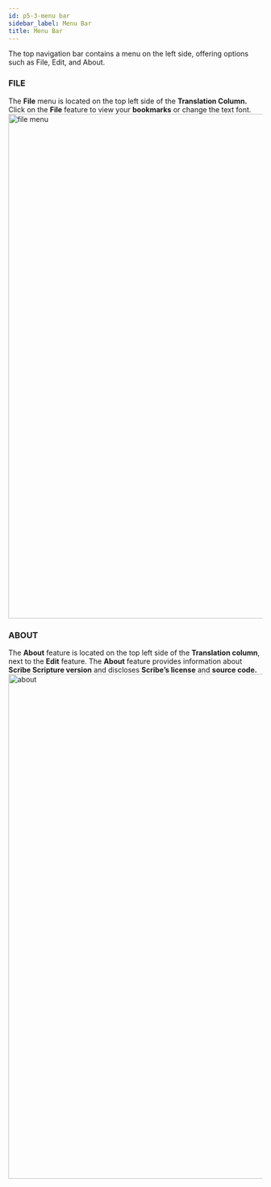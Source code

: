 ```yaml
---
id: p5-3-menu bar
sidebar_label: Menu Bar
title: Menu Bar
---
```


The top navigation bar contains a menu on the left side, offering options such as File, Edit, and About.

### FILE ###

The **File** menu is located on the top left side of the **Translation Column.**
Click on the **File** feature to view your **bookmarks** or change the text font.
<img src="/AutographaV2-1-0/filemenu.png"  width="1000px" alt="file menu"/>

<!-- **EDIT** 

The **Edit** feature is located on the top left side of the **Translation column,** next to the **File** feature.
At the moment, **Scribe** only supports “S” editing or “Section Headings.”
- Click on the letter “S” on the screen to add a section heading.Show an example image that highlights the section heading

<img src="/assets/edit.png"  width="1000px" alt="notification"/> -->



### ABOUT ###

The **About** feature is located on the top left side of the **Translation column**, next to the **Edit** feature. 
The **About** feature provides information about **Scribe Scripture version** and discloses **Scribe’s license** and **source code.** 
<img src="/AutographaV2-1-0/about.png"  width="1000px" alt="about"/>